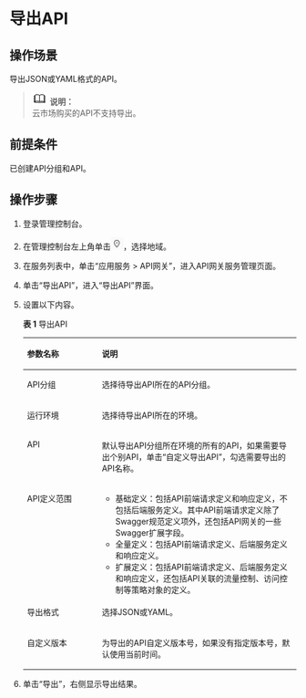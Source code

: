 # 导出API<a name="apig-zh-ug-181204105"></a>

## 操作场景<a name="section25971517509"></a>

导出JSON或YAML格式的API。

>![](public_sys-resources/icon-note.gif) **说明：**   
>云市场购买的API不支持导出。  

## 前提条件<a name="section1678010231609"></a>

已创建API分组和API。

## 操作步骤<a name="section1539513818214"></a>

1.  登录管理控制台。
2.  在管理控制台左上角单击![](figures/icon-region.png)，选择地域。
3.  在服务列表中，单击“应用服务 \> API网关”，进入API网关服务管理页面。
4.  单击“导出API”，进入“导出API”界面。
5.  设置以下内容。

    **表 1**  导出API

    <a name="table11284181112369"></a>
    <table><thead align="left"><tr id="row6284151113368"><th class="cellrowborder" valign="top" width="27.35%" id="mcps1.2.3.1.1"><p id="p15990164813454"><a name="p15990164813454"></a><a name="p15990164813454"></a>参数名称</p>
    </th>
    <th class="cellrowborder" valign="top" width="72.65%" id="mcps1.2.3.1.2"><p id="p99907481453"><a name="p99907481453"></a><a name="p99907481453"></a>说明</p>
    </th>
    </tr>
    </thead>
    <tbody><tr id="row3286101118369"><td class="cellrowborder" valign="top" width="27.35%" headers="mcps1.2.3.1.1 "><p id="p32861711183614"><a name="p32861711183614"></a><a name="p32861711183614"></a>API分组</p>
    </td>
    <td class="cellrowborder" valign="top" width="72.65%" headers="mcps1.2.3.1.2 "><p id="p92867112366"><a name="p92867112366"></a><a name="p92867112366"></a>选择待导出API所在的API分组。</p>
    </td>
    </tr>
    <tr id="row194915509914"><td class="cellrowborder" valign="top" width="27.35%" headers="mcps1.2.3.1.1 "><p id="p13492350591"><a name="p13492350591"></a><a name="p13492350591"></a>运行环境</p>
    </td>
    <td class="cellrowborder" valign="top" width="72.65%" headers="mcps1.2.3.1.2 "><p id="p14492105011915"><a name="p14492105011915"></a><a name="p14492105011915"></a>选择待导出API所在的环境。</p>
    </td>
    </tr>
    <tr id="row185485314913"><td class="cellrowborder" valign="top" width="27.35%" headers="mcps1.2.3.1.1 "><p id="p1211151841013"><a name="p1211151841013"></a><a name="p1211151841013"></a>API</p>
    </td>
    <td class="cellrowborder" valign="top" width="72.65%" headers="mcps1.2.3.1.2 "><p id="p954653293"><a name="p954653293"></a><a name="p954653293"></a>默认导出API分组所在环境的所有的API，如果需要导出个别API，单击“自定义导出API”，勾选需要导出的API名称。</p>
    </td>
    </tr>
    <tr id="row16234355692"><td class="cellrowborder" valign="top" width="27.35%" headers="mcps1.2.3.1.1 "><p id="p152343551892"><a name="p152343551892"></a><a name="p152343551892"></a>API定义范围</p>
    </td>
    <td class="cellrowborder" valign="top" width="72.65%" headers="mcps1.2.3.1.2 "><a name="ul51051155111915"></a><a name="ul51051155111915"></a><ul id="ul51051155111915"><li>基础定义：包括API前端请求定义和响应定义，不包括后端服务定义。其中API前端请求定义除了Swagger规范定义项外，还包括API网关的一些Swagger扩展字段。</li><li>全量定义：包括API前端请求定义、后端服务定义和响应定义。</li><li>扩展定义：包括API前端请求定义、后端服务定义和响应定义，还包括API关联的流量控制、访问控制等策略对象的定义。</li></ul>
    </td>
    </tr>
    <tr id="row188814592914"><td class="cellrowborder" valign="top" width="27.35%" headers="mcps1.2.3.1.1 "><p id="p1388125917918"><a name="p1388125917918"></a><a name="p1388125917918"></a>导出格式</p>
    </td>
    <td class="cellrowborder" valign="top" width="72.65%" headers="mcps1.2.3.1.2 "><p id="p1888155917915"><a name="p1888155917915"></a><a name="p1888155917915"></a>选择JSON或YAML。</p>
    </td>
    </tr>
    <tr id="row5847204071012"><td class="cellrowborder" valign="top" width="27.35%" headers="mcps1.2.3.1.1 "><p id="p584714017109"><a name="p584714017109"></a><a name="p584714017109"></a>自定义版本</p>
    </td>
    <td class="cellrowborder" valign="top" width="72.65%" headers="mcps1.2.3.1.2 "><p id="p128473404109"><a name="p128473404109"></a><a name="p128473404109"></a>为导出的API自定义版本号，如果没有指定版本号，默认使用当前时间。</p>
    </td>
    </tr>
    </tbody>
    </table>

6.  单击“导出”，右侧显示导出结果。

